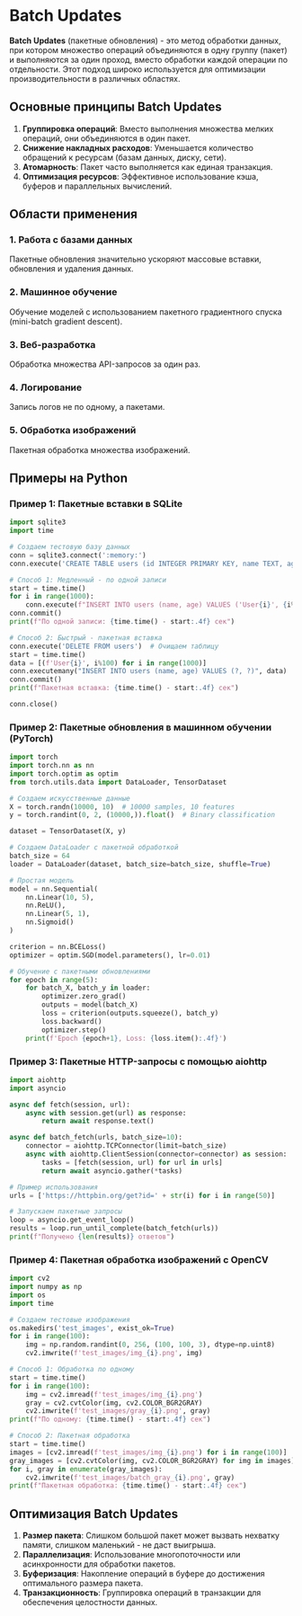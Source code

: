 # Batch Updates

**Batch Updates** (пакетные обновления) - это метод обработки данных, при котором множество операций объединяются в одну группу (пакет) и выполняются за один проход, вместо обработки каждой операции по отдельности. Этот подход широко используется для оптимизации производительности в различных областях.

## Основные принципы Batch Updates

1. **Группировка операций**: Вместо выполнения множества мелких операций, они объединяются в один пакет.
2. **Снижение накладных расходов**: Уменьшается количество обращений к ресурсам (базам данных, диску, сети).
3. **Атомарность**: Пакет часто выполняется как единая транзакция.
4. **Оптимизация ресурсов**: Эффективное использование кэша, буферов и параллельных вычислений.

## Области применения

### 1. Работа с базами данных

Пакетные обновления значительно ускоряют массовые вставки, обновления и удаления данных.

### 2. Машинное обучение

Обучение моделей с использованием пакетного градиентного спуска (mini-batch gradient descent).

### 3. Веб-разработка

Обработка множества API-запросов за один раз.

### 4. Логирование

Запись логов не по одному, а пакетами.

### 5. Обработка изображений

Пакетная обработка множества изображений.

## Примеры на Python

### Пример 1: Пакетные вставки в SQLite

```python
import sqlite3
import time

# Создаем тестовую базу данных
conn = sqlite3.connect(':memory:')
conn.execute('CREATE TABLE users (id INTEGER PRIMARY KEY, name TEXT, age INTEGER)')

# Способ 1: Медленный - по одной записи
start = time.time()
for i in range(1000):
    conn.execute(f"INSERT INTO users (name, age) VALUES ('User{i}', {i%100})")
conn.commit()
print(f"По одной записи: {time.time() - start:.4f} сек")

# Способ 2: Быстрый - пакетная вставка
conn.execute('DELETE FROM users')  # Очищаем таблицу
start = time.time()
data = [(f'User{i}', i%100) for i in range(1000)]
conn.executemany("INSERT INTO users (name, age) VALUES (?, ?)", data)
conn.commit()
print(f"Пакетная вставка: {time.time() - start:.4f} сек")

conn.close()
```

### Пример 2: Пакетные обновления в машинном обучении (PyTorch)

```python
import torch
import torch.nn as nn
import torch.optim as optim
from torch.utils.data import DataLoader, TensorDataset

# Создаем искусственные данные
X = torch.randn(10000, 10)  # 10000 samples, 10 features
y = torch.randint(0, 2, (10000,)).float()  # Binary classification

dataset = TensorDataset(X, y)

# Создаем DataLoader с пакетной обработкой
batch_size = 64
loader = DataLoader(dataset, batch_size=batch_size, shuffle=True)

# Простая модель
model = nn.Sequential(
    nn.Linear(10, 5),
    nn.ReLU(),
    nn.Linear(5, 1),
    nn.Sigmoid()
)

criterion = nn.BCELoss()
optimizer = optim.SGD(model.parameters(), lr=0.01)

# Обучение с пакетными обновлениями
for epoch in range(5):
    for batch_X, batch_y in loader:
        optimizer.zero_grad()
        outputs = model(batch_X)
        loss = criterion(outputs.squeeze(), batch_y)
        loss.backward()
        optimizer.step()
    print(f'Epoch {epoch+1}, Loss: {loss.item():.4f}')
```

### Пример 3: Пакетные HTTP-запросы с помощью aiohttp

```python
import aiohttp
import asyncio

async def fetch(session, url):
    async with session.get(url) as response:
        return await response.text()

async def batch_fetch(urls, batch_size=10):
    connector = aiohttp.TCPConnector(limit=batch_size)
    async with aiohttp.ClientSession(connector=connector) as session:
        tasks = [fetch(session, url) for url in urls]
        return await asyncio.gather(*tasks)

# Пример использования
urls = ['https://httpbin.org/get?id=' + str(i) for i in range(50)]

# Запускаем пакетные запросы
loop = asyncio.get_event_loop()
results = loop.run_until_complete(batch_fetch(urls))
print(f"Получено {len(results)} ответов")
```

### Пример 4: Пакетная обработка изображений с OpenCV

```python
import cv2
import numpy as np
import os
import time

# Создаем тестовые изображения
os.makedirs('test_images', exist_ok=True)
for i in range(100):
    img = np.random.randint(0, 256, (100, 100, 3), dtype=np.uint8)
    cv2.imwrite(f'test_images/img_{i}.png', img)

# Способ 1: Обработка по одному
start = time.time()
for i in range(100):
    img = cv2.imread(f'test_images/img_{i}.png')
    gray = cv2.cvtColor(img, cv2.COLOR_BGR2GRAY)
    cv2.imwrite(f'test_images/gray_{i}.png', gray)
print(f"По одному: {time.time() - start:.4f} сек")

# Способ 2: Пакетная обработка
start = time.time()
images = [cv2.imread(f'test_images/img_{i}.png') for i in range(100)]
gray_images = [cv2.cvtColor(img, cv2.COLOR_BGR2GRAY) for img in images]
for i, gray in enumerate(gray_images):
    cv2.imwrite(f'test_images/batch_gray_{i}.png', gray)
print(f"Пакетная обработка: {time.time() - start:.4f} сек")
```

## Оптимизация Batch Updates

1. **Размер пакета**: Слишком большой пакет может вызвать нехватку памяти, слишком маленький - не даст выигрыша.
2. **Параллелизация**: Использование многопоточности или асинхронности для обработки пакетов.
3. **Буферизация**: Накопление операций в буфере до достижения оптимального размера пакета.
4. **Транзакционность**: Группировка операций в транзакции для обеспечения целостности данных.
